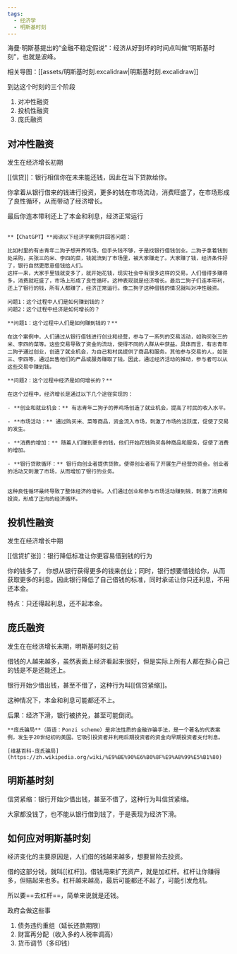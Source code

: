 ```yaml
---
tags:
  - 经济学
  - 明斯基时刻
---
```


海曼·明斯基提出的“金融不稳定假说”：经济从好到坏的时间点叫做“明斯基时刻”，也就是波峰。

相关导图：[[assets/明斯基时刻.excalidraw|明斯基时刻.excalidraw]]

到达这个时刻的三个阶段
1. 对冲性融资
2. 投机性融资
3. 庞氏融资

## 对冲性融资

发生在经济增长初期

[[信贷]]：银行相信你在未来能还钱，因此在当下贷款给你。

你拿着从银行借来的钱进行投资，更多的钱在市场流动，消费旺盛了，在市场形成了良性循环，从而带动了经济增长。

最后你连本带利还上了本金和利息，经济正常运行


```ad-note

**【ChatGPT】**阅读以下经济学案例并回答问题：

比如村里的有志青年二狗子想开养鸡场，但手头钱不够，于是找银行借钱创业。二狗子拿着钱到处采购，买张三的米、李四的菜，钱就流到了市场里，被大家赚走了。大家赚了钱，经济条件好了，银行自然更愿意借钱给人们。
这样一来，大家手里钱就变多了，就开始花钱，现实社会中有很多这样的交易，人们借得多赚得多，消费就旺盛了，市场上形成了良性循环。这种表现就是经济增长。最后二狗子们连本带利，还上了银行的钱，所有人都赚了，经济正常运行。像二狗子这种借钱的情况就叫对冲性融资。

问题1：这个过程中人们是如何赚到钱的？
问题2：这个过程中经济是如何增长的？

**问题1：这个过程中人们是如何赚到钱的？**

在这个案例中，人们通过从银行借钱进行创业和经营，参与了一系列的交易活动，如购买张三的米、李四的菜等。这些交易导致了资金的流动，使得不同的人群从中获益。具体而言，有志青年二狗子通过创业，创造了就业机会，为自己和村民提供了商品和服务。其他参与交易的人，如张三、李四等，通过出售他们的产品或服务赚取了钱。因此，通过经济活动的推动，参与者可以从这些交易中赚到钱。

**问题2：这个过程中经济是如何增长的？**

在这个过程中，经济增长是通过以下几个途径实现的：

- **创业和就业机会：** 有志青年二狗子的养鸡场创造了就业机会，提高了村民的收入水平。
    
- **市场活动：** 通过购买米、菜等商品，资金流入市场，刺激了市场的活跃度，促使了交易的发生。
    
- **消费的增加：** 随着人们赚到更多的钱，他们开始花钱购买各种商品和服务，促使了消费的增加。
    
- **银行贷款循环：** 银行向创业者提供贷款，使得创业者有了开展生产经营的资金。创业者的活动又刺激了市场，从而增加了银行的业务。
    

这种良性循环最终导致了整体经济的增长。人们通过创业和参与市场活动赚到钱，刺激了消费和投资，形成了正向的经济循环。
```

## 投机性融资

发生在经济增长中期

[[信贷扩张]]：银行降低标准让你更容易借到钱的行为

你的钱多了， 你想从银行获得更多的钱来创业；同时，银行想要借钱给你，从而获取更多的利息。因此银行降低了自己借钱的标准，同时承诺让你只还利息，不用还本金。

特点：只还得起利息，还不起本金。

## 庞氏融资

发生在在经济增长末期，明斯基时刻之前

借钱的人越来越多，虽然表面上经济看起来很好，但是实际上所有人都在担心自己的钱是不是还能还上。

银行开始少借出钱，甚至不借了，这种行为叫[[信贷紧缩]]。

这种情况下，本金和利息可能都还不上。

后果：经济下滑，银行被挤兑，甚至可能倒闭。

```ad-seealso
**庞氏骗局**（英语：Ponzi scheme）是非法性质的金融诈骗手法，是一个著名的代表案例，发生于20世纪初的美国。它吸引投资者并利用后期投资者的资金向早期投资者支付利息。

[维基百科-庞氏骗局](https://zh.wikipedia.org/wiki/%E9%BE%90%E6%B0%8F%E9%A8%99%E5%B1%80)
```

## 明斯基时刻

信贷紧缩：银行开始少借出钱，甚至不借了，这种行为叫信贷紧缩。

大家都没钱了，也不能从银行借到钱了，于是表现为经济下滑。

## 如何应对明斯基时刻

经济变化的主要原因是，人们借的钱越来越多，想要冒险去投资。

借的这部分钱，就叫[[杠杆]]。借钱用来扩充资产，就是加杠杆。杠杆让你赚得多，但赔起来也多。杠杆越来越高，最后可能都还不起了，可能引发危机。

所以要==去杠杆==，简单来说就是还钱。

政府会做这些事
1. 债务违约重组（延长还款期限）
2. 财富再分配（收入多的人税率调高）
3. 货币调节（多印钱）

